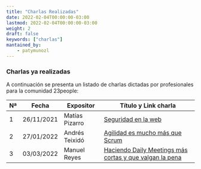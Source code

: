 ```yaml
---
title: "Charlas Realizadas"
date: 2022-02-04T00:00:00-03:00
lastmod: 2022-02-04T00:00:00-03:00
weight: 2
draft: false
keywords: ["charlas"]
mantained_by:
    - patymunozl
---
```


### Charlas ya realizadas

A continuación se presenta un listado de charlas dictadas por profesionales para la comunidad 23people:

| Nª  | Fecha      | Expositor      | Título y Link charla                                                                                   |
| --- | ---------- | -------------- | ------------------------------------------------------------------------------------------------------ |
| 1   | 26/11/2021 | Matías Pizarro | [Seguridad en la web](https://www.youtube.com/watch?v=-XK1yOb5fdE)                                     |
| 2   | 27/01/2022 | Andrés Teixidó | [Agilidad es mucho más que Scrum](https://www.youtube.com/watch?v=e_6mMrQqgrY)                         |
| 3   | 03/03/2022 | Manuel Reyes   | [Haciendo Daily Meetings más cortas y que valgan la pena](https://www.youtube.com/watch?v=mmaQyupIhPU) |
